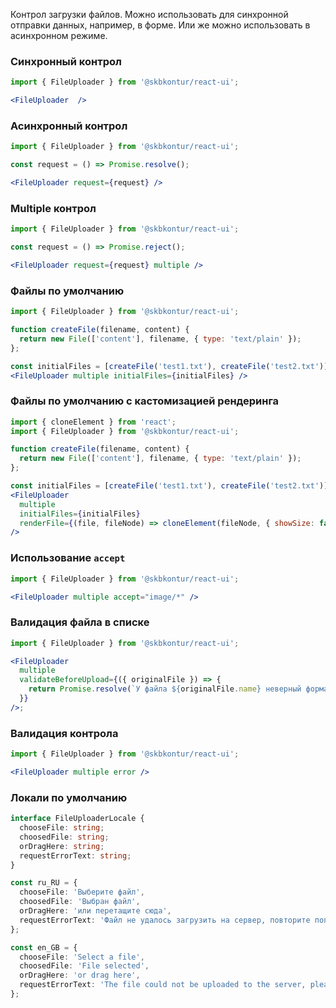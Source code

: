 Контрол загрузки файлов.
Можно использовать для синхронной отправки данных, например, в форме.
Или же можно использовать в асинхронном режиме.

### Синхронный контрол
```jsx harmony
import { FileUploader } from '@skbkontur/react-ui';

<FileUploader  />
```

### Асинхронный контрол
```jsx harmony
import { FileUploader } from '@skbkontur/react-ui';

const request = () => Promise.resolve();

<FileUploader request={request} />
```

### Multiple контрол
```jsx harmony
import { FileUploader } from '@skbkontur/react-ui';

const request = () => Promise.reject();

<FileUploader request={request} multiple />
```

### Файлы по умолчанию
```jsx harmony
import { FileUploader } from '@skbkontur/react-ui';

function createFile(filename, content) {
  return new File(['content'], filename, { type: 'text/plain' });
};

const initialFiles = [createFile('test1.txt'), createFile('test2.txt')];
<FileUploader multiple initialFiles={initialFiles} />
```

### Файлы по умолчанию с кастомизацией рендеринга
```jsx harmony
import { cloneElement } from 'react';
import { FileUploader } from '@skbkontur/react-ui';

function createFile(filename, content) {
  return new File(['content'], filename, { type: 'text/plain' });
};

const initialFiles = [createFile('test1.txt'), createFile('test2.txt')];
<FileUploader
  multiple
  initialFiles={initialFiles}
  renderFile={(file, fileNode) => cloneElement(fileNode, { showSize: false })}
/>
```

### Использование `accept`
```jsx harmony
import { FileUploader } from '@skbkontur/react-ui';

<FileUploader multiple accept="image/*" />
```

### Валидация файла в списке
```jsx harmony
import { FileUploader } from '@skbkontur/react-ui';

<FileUploader
  multiple
  validateBeforeUpload={({ originalFile }) => {
    return Promise.resolve(`У файла ${originalFile.name} неверный формат`);
  }}
/>;
```

### Валидация контрола
```jsx harmony
import { FileUploader } from '@skbkontur/react-ui';

<FileUploader multiple error />
```

### Локали по умолчанию

```typescript static
interface FileUploaderLocale {
  chooseFile: string;
  choosedFile: string;
  orDragHere: string;
  requestErrorText: string;
}

const ru_RU = {
  chooseFile: 'Выберите файл',
  choosedFile: 'Выбран файл',
  orDragHere: 'или перетащите сюда',
  requestErrorText: 'Файл не удалось загрузить на сервер, повторите попытку позже',
};

const en_GB = {
  chooseFile: 'Select a file',
  choosedFile: 'File selected',
  orDragHere: 'or drag here',
  requestErrorText: 'The file could not be uploaded to the server, please try again later',
};
```
